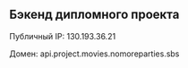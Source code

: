 ## Бэкенд дипломного проекта ##
Публичный IP: 130.193.36.21

Домен: api.project.movies.nomoreparties.sbs

